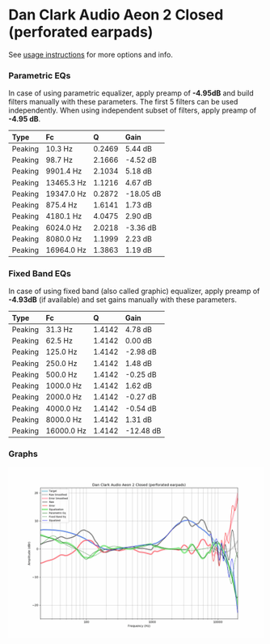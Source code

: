 # Dan Clark Audio Aeon 2 Closed (perforated earpads)
See [usage instructions](https://github.com/jaakkopasanen/AutoEq#usage) for more options and info.

### Parametric EQs
In case of using parametric equalizer, apply preamp of **-4.95dB** and build filters manually
with these parameters. The first 5 filters can be used independently.
When using independent subset of filters, apply preamp of **-4.95 dB**.

| Type    | Fc         |      Q | Gain      |
|:--------|:-----------|:-------|:----------|
| Peaking | 10.3 Hz    | 0.2469 | 5.44 dB   |
| Peaking | 98.7 Hz    | 2.1666 | -4.52 dB  |
| Peaking | 9901.4 Hz  | 2.1034 | 5.18 dB   |
| Peaking | 13465.3 Hz | 1.1216 | 4.67 dB   |
| Peaking | 19347.0 Hz | 0.2872 | -18.05 dB |
| Peaking | 875.4 Hz   | 1.6141 | 1.73 dB   |
| Peaking | 4180.1 Hz  | 4.0475 | 2.90 dB   |
| Peaking | 6024.0 Hz  | 2.0218 | -3.36 dB  |
| Peaking | 8080.0 Hz  | 1.1999 | 2.23 dB   |
| Peaking | 16964.0 Hz | 1.3863 | 1.19 dB   |

### Fixed Band EQs
In case of using fixed band (also called graphic) equalizer, apply preamp of **-4.93dB**
(if available) and set gains manually with these parameters.

| Type    | Fc         |      Q | Gain      |
|:--------|:-----------|:-------|:----------|
| Peaking | 31.3 Hz    | 1.4142 | 4.78 dB   |
| Peaking | 62.5 Hz    | 1.4142 | 0.00 dB   |
| Peaking | 125.0 Hz   | 1.4142 | -2.98 dB  |
| Peaking | 250.0 Hz   | 1.4142 | 1.48 dB   |
| Peaking | 500.0 Hz   | 1.4142 | -0.25 dB  |
| Peaking | 1000.0 Hz  | 1.4142 | 1.62 dB   |
| Peaking | 2000.0 Hz  | 1.4142 | -0.27 dB  |
| Peaking | 4000.0 Hz  | 1.4142 | -0.54 dB  |
| Peaking | 8000.0 Hz  | 1.4142 | 1.31 dB   |
| Peaking | 16000.0 Hz | 1.4142 | -12.48 dB |

### Graphs
![](./Dan%20Clark%20Audio%20Aeon%202%20Closed%20(perforated%20earpads).png)